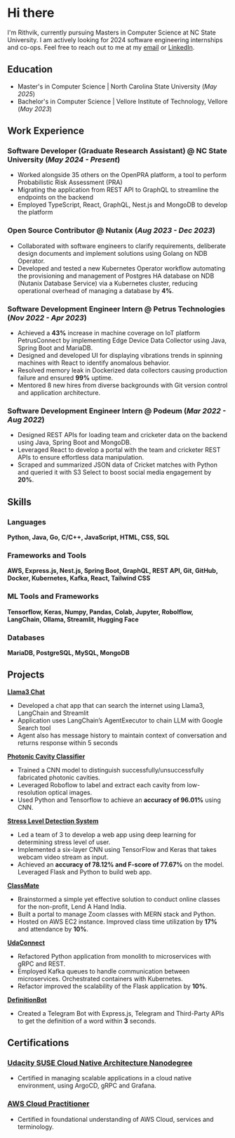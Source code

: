 # Hi there

I'm Rithvik, currently pursuing Masters in Computer Science at NC State University. I am actively looking for 2024 software engineering  internships and co-ops. Feel free to reach out to me at my [email](rithvikayithapu@gmail.com) or [LinkedIn](https://www.linkedin.com/in/rithvikayithapu/).

## Education
- Master's in Computer Science | North Carolina State University (_May 2025_)
- Bachelor's in Computer Science | Vellore Institute of Technology, Vellore (_May 2023_)

## Work Experience

### Software Developer (Graduate Research Assistant) @ NC State University (_May 2024 - Present_)
- Worked alongside 35 others on the OpenPRA platform, a tool to perform Probabilistic Risk Assessment (PRA)
- Migrating the application from REST API to GraphQL to streamline the endpoints on the backend
- Employed TypeScript, React, GraphQL, Nest.js and MongoDB to develop the platform

### Open Source Contributor @ Nutanix (_Aug 2023 - Dec 2023_)
- Collaborated with software engineers to clarify requirements, deliberate design documents and implement solutions using Golang on NDB Operator.
- Developed and tested a new Kubernetes Operator workflow automating the provisioning and management of Postgres HA database on NDB (Nutanix Database Service) via a Kubernetes cluster, reducing operational overhead of managing a database by **4%**.

### Software Development Engineer Intern @ Petrus Technologies (_Nov 2022 - Apr 2023_)
- Achieved a **43%** increase in machine coverage on IoT platform PetrusConnect by implementing Edge Device Data Collector using Java, Spring Boot and MariaDB.
- Designed and developed UI for displaying vibrations trends in spinning machines with React to identify anomalous behavior.
- Resolved memory leak in Dockerized data collectors causing production failure and ensured **99%** uptime.
- Mentored 8 new hires from diverse backgrounds with Git version control and application architecture.

### Software Development Engineer Intern @ Podeum (_Mar 2022 - Aug 2022_)
- Designed REST APIs for loading team and cricketer data on the backend using Java, Spring Boot and MongoDB.
- Leveraged React to develop a portal with the team and cricketer REST APIs to ensure effortless data manipulation.
- Scraped and summarized JSON data of Cricket matches with Python and queried it with S3 Select to boost social media engagement by **20%**.

## Skills
### Languages
**Python, Java, Go, C/C++, JavaScript, HTML, CSS, SQL**
### Frameworks and Tools
**AWS, Express.js, Nest.js, Spring Boot, GraphQL, REST API, Git, GitHub, Docker, Kubernetes, Kafka, React, Tailwind CSS**
### ML Tools and Frameworks
**Tensorflow, Keras, Numpy, Pandas, Colab, Jupyter, Robolflow, LangChain, Ollama, Streamlit, Hugging Face**
### Databases
**MariaDB, PostgreSQL, MySQL, MongoDB**

## Projects

**[Llama3 Chat](https://github.com/rithvikayithapu/Llama3-Chat-App)**
- Developed a chat app that can search the internet using Llama3, LangChain and Streamlit
- Application uses LangChain’s AgentExecutor to chain LLM with Google Search tool
- Agent also has message history to maintain context of conversation and returns response within 5 seconds

**[Photonic Cavity Classifier](https://github.com/rithvikayithapu/Photonic-Cavity-Classifier)**
- Trained a CNN model to distinguish successfully/unsuccessfully fabricated photonic cavities.
- Leveraged Roboflow to label and extract each cavity from low-resolution optical images.
- Used Python and Tensorflow to achieve an **accuracy of 96.01%** using CNN.

**[Stress Level Detection System](https://github.com/rithvikayithapu/ML-Project-Stress-Detector)**
- Led a team of 3 to develop a web app using deep learning for determining stress level of user.
- Implemented a six-layer CNN using TensorFlow and Keras that takes webcam video stream as input.
- Achieved an **accuracy of 78.12% and F-score of 77.67%** on the model. Leveraged Flask and Python to build web app.

**[ClassMate](https://github.com/rithvikayithapu/ClassMate)**
- Brainstormed a simple yet effective solution to conduct online classes for the non-profit, Lend A Hand India.
- Built a portal to manage Zoom classes with MERN stack and Python.
- Hosted on AWS EC2 instance. Improved class time utilization by **17%** and attendance by **10%**.

**[UdaConnect](https://github.com/rithvikayithapu/UdaConnect)**
- Refactored Python application from monolith to microservices with gRPC and REST.
- Employed Kafka queues to handle communication between microservices. Orchestrated containers with Kubernetes.
- Refactor improved the scalability of the Flask application by **10%**.

**[DefinitionBot](https://github.com/rithvikayithapu/definitionBot)**
- Created a Telegram Bot with Express.js, Telegram and Third-Party APIs to get the definition of a word within **3** seconds.

## Certifications
### [Udacity SUSE Cloud Native Architecture Nanodegree](https://www.udacity.com/certificate/GXDRCYAE)
- Certified in managing scalable applications in a cloud native environment, using ArgoCD, gRPC and Grafana.

### [AWS Cloud Practitioner](https://cp.certmetrics.com/amazon/en/public/verify/credential/JLXMLFLDBNB4QBWS)
- Certified in foundational understanding of AWS Cloud, services and terminology.
